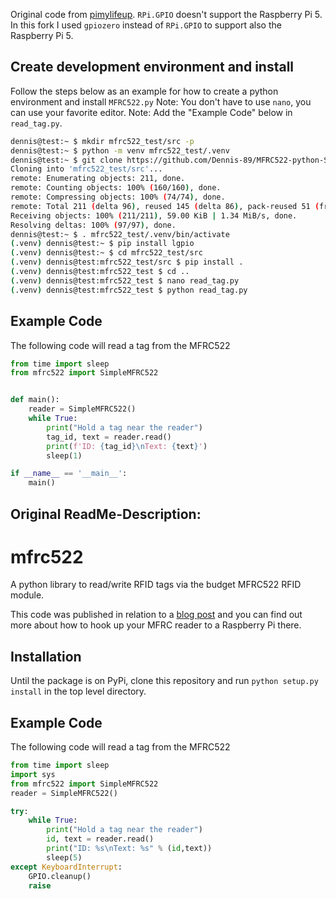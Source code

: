 Original code from [pimylifeup](https://github.com/YudiNz/MFRC522-python-SimpleMFRC522).
`RPi.GPIO` doesn't support the Raspberry Pi 5. In this fork I used `gpiozero` instead of `RPi.GPIO` to support also the Raspberry Pi 5.

Create development environment and install
---------------------

Follow the steps below as an example for how to create a python environment and install `MFRC522.py`
Note: You don't have to use `nano`, you can use your favorite editor. 
Note: Add the "Example Code" below in `read_tag.py`.
```bash
dennis@test:~ $ mkdir mfrc522_test/src -p
dennis@test:~ $ python -m venv mfrc522_test/.venv
dennis@test:~ $ git clone https://github.com/Dennis-89/MFRC522-python-SimpleMFRC522.git mfrc522_test/src/
Cloning into 'mfrc522_test/src'...
remote: Enumerating objects: 211, done.
remote: Counting objects: 100% (160/160), done.
remote: Compressing objects: 100% (74/74), done.
remote: Total 211 (delta 96), reused 145 (delta 86), pack-reused 51 (from 1)
Receiving objects: 100% (211/211), 59.00 KiB | 1.34 MiB/s, done.
Resolving deltas: 100% (97/97), done.
dennis@test:~ $ . mfrc522_test/.venv/bin/activate
(.venv) dennis@test:~ $ pip install lgpio
(.venv) dennis@test:~ $ cd mfrc522_test/src
(.venv) dennis@test:mfrc522_test/src $ pip install .
(.venv) dennis@test:mfrc522_test $ cd ..
(.venv) dennis@test:mfrc522_test $ nano read_tag.py
(.venv) dennis@test:mfrc522_test $ python read_tag.py
```

## Example Code

The following code will read a tag from the MFRC522

```python
from time import sleep
from mfrc522 import SimpleMFRC522


def main():
    reader = SimpleMFRC522()
    while True:
        print("Hold a tag near the reader")
        tag_id, text = reader.read()
        print(f'ID: {tag_id}\nText: {text}')
        sleep(1)

if __name__ == '__main__':
    main()
```

Original ReadMe-Description:
-----------------------------

# mfrc522

A python library to read/write RFID tags via the budget MFRC522 RFID module.

This code was published in relation to a [blog post](https://pimylifeup.com/raspberry-pi-rfid-rc522/) and you can find out more about how to hook up your MFRC reader to a Raspberry Pi there.

## Installation

Until the package is on PyPi, clone this repository and run `python setup.py install` in the top level directory.

## Example Code

The following code will read a tag from the MFRC522

```python
from time import sleep
import sys
from mfrc522 import SimpleMFRC522
reader = SimpleMFRC522()

try:
    while True:
        print("Hold a tag near the reader")
        id, text = reader.read()
        print("ID: %s\nText: %s" % (id,text))
        sleep(5)
except KeyboardInterrupt:
    GPIO.cleanup()
    raise
```

